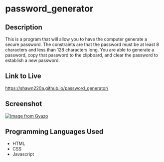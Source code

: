 # password_generator

## Description

This is a program that will allow you to have the computer generate a secure password. The constraints are that the password must be at least 8 characters and less than 128 characters long. You are able to generate a password, copy that password to the clipboard, and clear the password to establish a new password.

## Link to Live

https://shawn220a.github.io/password_generator/

## Screenshot

[![Image from Gyazo](https://i.gyazo.com/71a85d7282e3634dc06e69ca412758a5.png)](https://gyazo.com/71a85d7282e3634dc06e69ca412758a5)

## Programming Languages Used

* HTML
* CSS
* Javascript
